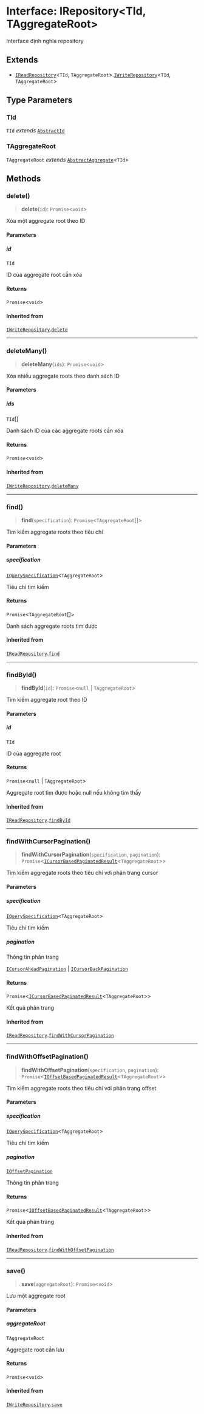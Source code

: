 # Interface: IRepository\<TId, TAggregateRoot\>

Interface định nghĩa repository

## Extends

- [`IReadRepository`](/libraries/common-domain/Interface.IReadRepository.md)\<`TId`, `TAggregateRoot`\>.[`IWriteRepository`](/libraries/common-domain/Interface.IWriteRepository.md)\<`TId`, `TAggregateRoot`\>

## Type Parameters

### TId

`TId` *extends* [`AbstractId`](/libraries/common-domain/Class.AbstractId.md)

### TAggregateRoot

`TAggregateRoot` *extends* [`AbstractAggregate`](/libraries/common-domain/Class.AbstractAggregate.md)\<`TId`\>

## Methods

<a id="delete"></a>

### delete()

> **delete**(`id`): `Promise`\<`void`\>

Xóa một aggregate root theo ID

#### Parameters

##### id

`TId`

ID của aggregate root cần xóa

#### Returns

`Promise`\<`void`\>

#### Inherited from

[`IWriteRepository`](/libraries/common-domain/Interface.IWriteRepository.md).[`delete`](/libraries/common-domain/Interface.IWriteRepository.md#delete)

***

<a id="deletemany"></a>

### deleteMany()

> **deleteMany**(`ids`): `Promise`\<`void`\>

Xóa nhiều aggregate roots theo danh sách ID

#### Parameters

##### ids

`TId`[]

Danh sách ID của các aggregate roots cần xóa

#### Returns

`Promise`\<`void`\>

#### Inherited from

[`IWriteRepository`](/libraries/common-domain/Interface.IWriteRepository.md).[`deleteMany`](/libraries/common-domain/Interface.IWriteRepository.md#deletemany)

***

<a id="find"></a>

### find()

> **find**(`specification`): `Promise`\<`TAggregateRoot`[]\>

Tìm kiếm aggregate roots theo tiêu chí

#### Parameters

##### specification

[`IQuerySpecification`](/libraries/common-domain/Interface.IQuerySpecification.md)\<`TAggregateRoot`\>

Tiêu chí tìm kiếm

#### Returns

`Promise`\<`TAggregateRoot`[]\>

Danh sách aggregate roots tìm được

#### Inherited from

[`IReadRepository`](/libraries/common-domain/Interface.IReadRepository.md).[`find`](/libraries/common-domain/Interface.IReadRepository.md#find)

***

<a id="findbyid"></a>

### findById()

> **findById**(`id`): `Promise`\<`null` \| `TAggregateRoot`\>

Tìm kiếm aggregate root theo ID

#### Parameters

##### id

`TId`

ID của aggregate root

#### Returns

`Promise`\<`null` \| `TAggregateRoot`\>

Aggregate root tìm được hoặc null nếu không tìm thấy

#### Inherited from

[`IReadRepository`](/libraries/common-domain/Interface.IReadRepository.md).[`findById`](/libraries/common-domain/Interface.IReadRepository.md#findbyid)

***

<a id="findwithcursorpagination"></a>

### findWithCursorPagination()

> **findWithCursorPagination**(`specification`, `pagination`): `Promise`\<[`ICursorBasedPaginatedResult`](/libraries/common-domain/Interface.ICursorBasedPaginatedResult.md)\<`TAggregateRoot`\>\>

Tìm kiếm aggregate roots theo tiêu chí với phân trang cursor

#### Parameters

##### specification

[`IQuerySpecification`](/libraries/common-domain/Interface.IQuerySpecification.md)\<`TAggregateRoot`\>

Tiêu chí tìm kiếm

##### pagination

Thông tin phân trang

[`ICursorAheadPagination`](/libraries/common-domain/Interface.ICursorAheadPagination.md) | [`ICursorBackPagination`](/libraries/common-domain/Interface.ICursorBackPagination.md)

#### Returns

`Promise`\<[`ICursorBasedPaginatedResult`](/libraries/common-domain/Interface.ICursorBasedPaginatedResult.md)\<`TAggregateRoot`\>\>

Kết quả phân trang

#### Inherited from

[`IReadRepository`](/libraries/common-domain/Interface.IReadRepository.md).[`findWithCursorPagination`](/libraries/common-domain/Interface.IReadRepository.md#findwithcursorpagination)

***

<a id="findwithoffsetpagination"></a>

### findWithOffsetPagination()

> **findWithOffsetPagination**(`specification`, `pagination`): `Promise`\<[`IOffsetBasedPaginatedResult`](/libraries/common-domain/Interface.IOffsetBasedPaginatedResult.md)\<`TAggregateRoot`\>\>

Tìm kiếm aggregate roots theo tiêu chí với phân trang offset

#### Parameters

##### specification

[`IQuerySpecification`](/libraries/common-domain/Interface.IQuerySpecification.md)\<`TAggregateRoot`\>

Tiêu chí tìm kiếm

##### pagination

[`IOffsetPagination`](/libraries/common-domain/Interface.IOffsetPagination.md)

Thông tin phân trang

#### Returns

`Promise`\<[`IOffsetBasedPaginatedResult`](/libraries/common-domain/Interface.IOffsetBasedPaginatedResult.md)\<`TAggregateRoot`\>\>

Kết quả phân trang

#### Inherited from

[`IReadRepository`](/libraries/common-domain/Interface.IReadRepository.md).[`findWithOffsetPagination`](/libraries/common-domain/Interface.IReadRepository.md#findwithoffsetpagination)

***

<a id="save"></a>

### save()

> **save**(`aggregateRoot`): `Promise`\<`void`\>

Lưu một aggregate root

#### Parameters

##### aggregateRoot

`TAggregateRoot`

Aggregate root cần lưu

#### Returns

`Promise`\<`void`\>

#### Inherited from

[`IWriteRepository`](/libraries/common-domain/Interface.IWriteRepository.md).[`save`](/libraries/common-domain/Interface.IWriteRepository.md#save)
